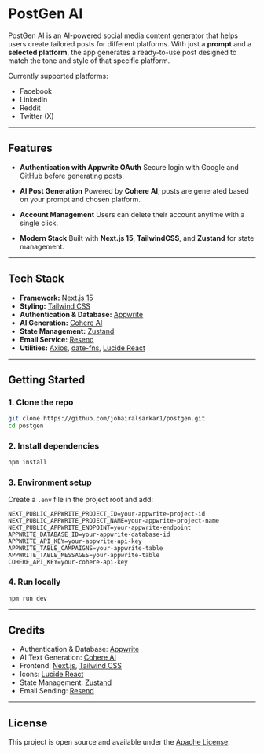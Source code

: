 # PostGen AI

PostGen AI is an AI-powered social media content generator that helps users create tailored posts for different platforms.
With just a **prompt** and a **selected platform**, the app generates a ready-to-use post designed to match the tone and style of that specific platform.

Currently supported platforms:

- Facebook
- LinkedIn
- Reddit
- Twitter (X)

---

## Features

- **Authentication with Appwrite OAuth**
  Secure login with Google and GitHub before generating posts.

- **AI Post Generation**
  Powered by **Cohere AI**, posts are generated based on your prompt and chosen platform.

- **Account Management**
  Users can delete their account anytime with a single click.

- **Modern Stack**
  Built with **Next.js 15**, **TailwindCSS**, and **Zustand** for state management.

---

## Tech Stack

- **Framework:** [Next.js 15](https://nextjs.org/)
- **Styling:** [Tailwind CSS](https://tailwindcss.com/)
- **Authentication & Database:** [Appwrite](https://appwrite.io/)
- **AI Generation:** [Cohere AI](https://cohere.com/)
- **State Management:** [Zustand](https://zustand-demo.pmnd.rs/)
- **Email Service:** [Resend](https://resend.com/)
- **Utilities:** [Axios](https://axios-http.com/), [date-fns](https://date-fns.org/), [Lucide React](https://lucide.dev/)

---

## Getting Started

### 1. Clone the repo

```bash
git clone https://github.com/jobairalsarkar1/postgen.git
cd postgen
```

### 2. Install dependencies

```bash
npm install
```

### 3. Environment setup

Create a `.env` file in the project root and add:

```env
NEXT_PUBLIC_APPWRITE_PROJECT_ID=your-appwrite-project-id
NEXT_PUBLIC_APPWRITE_PROJECT_NAME=your-appwrite-project-name
NEXT_PUBLIC_APPWRITE_ENDPOINT=your-appwrite-endpoint
APPWRITE_DATABASE_ID=your-appwrite-database-id
APPWRITE_API_KEY=your-appwrite-api-key
APPWRITE_TABLE_CAMPAIGNS=your-appwrite-table
APPWRITE_TABLE_MESSAGES=your-appwrite-table
COHERE_API_KEY=your-cohere-api-key
```

### 4. Run locally

```bash
npm run dev
```

---

## Credits

- Authentication & Database: [Appwrite](https://appwrite.io/)
- AI Text Generation: [Cohere AI](https://cohere.com/)
- Frontend: [Next.js](https://nextjs.org/), [Tailwind CSS](https://tailwindcss.com/)
- Icons: [Lucide React](https://lucide.dev/)
- State Management: [Zustand](https://zustand-demo.pmnd.rs/)
- Email Sending: [Resend](https://resend.com/)

---

## License

This project is open source and available under the [Apache License](LICENSE).
